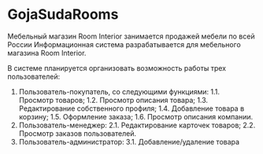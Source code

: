 # GojaSudaRooms
Мебельный магазин Room Interior занимается продажей мебели по 
всей России
Информационная система разрабатывается для мебельного магазина Room
Interior. 

В системе планируется организовать возможность работы трех 
пользователей:

1. Пользователь-покупатель, со следующими функциями:
1.1. Просмотр товаров;
1.2. Просмотр описания товара;
1.3. Редактирование собственного профиля;
1.4. Добавление товара в корзину;
1.5. Оформление заказа;
1.6. Просмотр описания компании.
2. Пользователь-менеджер:
2.1. Редактирование карточек товаров;
2.2. Просмотр заказов пользователей.
3. Пользователь-администратор:
3.1. Добавление/удаление товара
